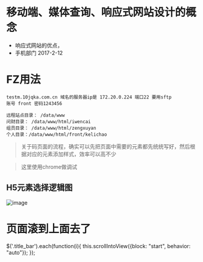 # 移动端、媒体查询、响应式网站设计的概念
- 响应式网站的优点，
- 手机部门 2017-2-12

# FZ用法
```
testm.10jqka.com.cn 域名的服务器ip是 172.20.0.224 端口22 要用sftp
账号 front 密码1243456

远程站点目录： /data/www
问财目录： /data/www/html/iwencai
组员目录： /data/www/html/zengxuyan
个人目录：/data/www/html/front/kelichao
```

> 关于码页面的流程，确实可以先把页面中需要的元素都先统统写好，然后根据对应的元素添加样式，效率可以高不少

> 这里使用chrome做调试

## H5元素选择逻辑图
![image](https://cloud.githubusercontent.com/assets/18028533/21841538/7cd9f8b4-d81d-11e6-9d0d-cda4824edb06.png)


# 页面滚到上面去了
$('.title_bar').each(function(i){
 this.scrollIntoView({block: "start", behavior: "auto"});
 });
